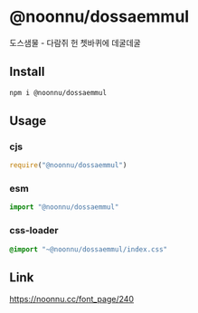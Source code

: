 # @noonnu/dossaemmul
도스샘물 - 다람쥐 헌 쳇바퀴에 데굴데굴

## Install
```sh
npm i @noonnu/dossaemmul
```
## Usage
### cjs
```js
require("@noonnu/dossaemmul")
```
### esm
```js
import "@noonnu/dossaemmul"
```
### css-loader
```css
@import "~@noonnu/dossaemmul/index.css"
```

## Link
https://noonnu.cc/font_page/240